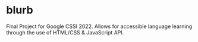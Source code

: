 # blurb
Final Project for Google CSSI 2022. Allows for accessible language learning through the use of HTML/CSS & JavaScript API.
